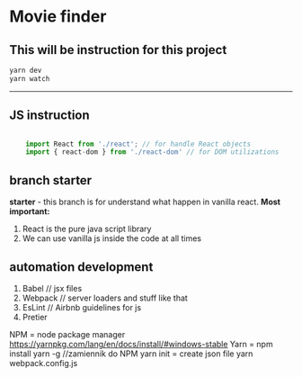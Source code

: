# Movie finder
## This will be instruction for this project

```bash / cmd
yarn dev
yarn watch

```

---

## JS instruction

```javascript

	import React from './react'; // for handle React objects
	import { react-dom } from './react-dom' // for DOM utilizations

```

## branch starter
**starter** - this branch is for understand what happen in vanilla react.
**Most important:**
1. React is the pure java script library
2. We can use vanilla js inside the code at all times

## automation development
1. Babel // jsx files
2. Webpack // server loaders and stuff like that
3. EsLint // Airbnb guidelines for js
4. Pretier

NPM = node package manager
https://yarnpkg.com/lang/en/docs/install/#windows-stable
Yarn = npm install yarn -g //zamiennik do NPM
yarn init = create json file
yarn
webpack.config.js